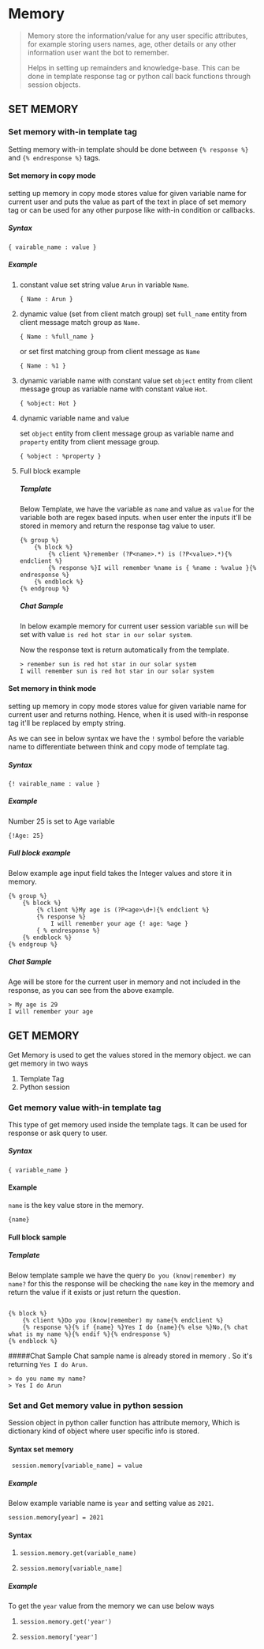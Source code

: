 # Memory
> Memory store the information/value for any user specific attributes, for example storing users names, age, other details or any other information user want the bot to remember.
>
> Helps in setting up remainders and knowledge-base. This can be done in template response tag or python call back functions through session objects.

## SET MEMORY
### Set memory with-in template tag
Setting memory with-in template should be done between 
`{% response %}` and `{% endresponse %}` tags.

#### Set memory in copy mode
setting up memory in copy mode stores value for given variable name for current user and puts the value as part of the
text in place of set memory tag or can be used for any other purpose like with-in condition or callbacks.

##### Syntax
```
{ vairable_name : value }
```

##### Example
1. constant value set string value `Arun` in variable `Name`.

   ```
   { Name : Arun }
   ```

2. dynamic value (set from client match group) set `full_name` entity from client message match group as `Name`.

   ```
   { Name : %full_name }
   ```

   or set first matching group from client message as `Name`

   ```
   { Name : %1 }
   ```

3. dynamic variable name with constant value set `object` entity from client message group as variable name with
constant value `Hot`.

   ```
   { %object: Hot }
   ```   

4. dynamic variable name and value

   set `object` entity from client message group as variable name and `property` entity from client message group.
   
   ```
   { %object : %property }
   ```

5. Full block example
   ##### Template
   Below Template, we have the variable as `name` and value as `value` for the variable both are regex based inputs.
   when user enter the inputs it'll be stored in memory and return the response tag value to user.
   ```
   {% group %}
       {% block %}
           {% client %}remember (?P<name>.*) is (?P<value>.*){% endclient %}
           {% response %}I will remember %name is { %name : %value }{% endresponse %}
       {% endblock %}
   {% endgroup %}
   ```
   
   ##### Chat Sample
   In below example memory for current user session variable `sun` will be set with value
   `is red hot star in our solar system`.
   
   Now the response text is return automatically from the template.
   ```
   > remember sun is red hot star in our solar system
   I will remember sun is red hot star in our solar system
   ```

   

#### Set memory in think mode

setting up memory in copy mode stores value for given variable name for current user and returns nothing. Hence, when it
is used with-in response tag it'll be replaced by empty string. 

As we can see in below syntax we have the `!` symbol before the variable name to differentiate between think and copy mode of template tag.

##### Syntax

```
{! vairable_name : value }
```

##### Example
Number 25 is set to Age variable
```
{!Age: 25}
```

##### Full block example
Below example age input field takes the Integer values and store it in memory.
```
{% group %}
    {% block %}
        {% client %}My age is (?P<age>\d+){% endclient %}
        {% response %}
            I will remember your age {! age: %age }
        { % endresponse %}
    {% endblock %}
{% endgroup %}
```

##### Chat Sample  
Age will be store for the current user in memory and not included in the response, as you can see from the above
example.
```
> My age is 29
I will remember your age
```
## GET MEMORY
Get Memory is used to get the values stored in the memory object.
we can get memory in two ways   
1. Template Tag
2. Python session

### Get memory value with-in template tag
This type of get memory used inside the template tags. 
It can be used for response or ask query to user.

##### Syntax
```
{ variable_name }
```

#### Example 
`name` is the key value store in the memory. 

```
{name}
```
#### Full block sample

##### Template
Below template sample we have the query
`Do you (know|remember) my name?` for this the response will be checking the 
`name` key in the memory and return the value if it exists or just return the question.
```

{% block %}
    {% client %}Do you (know|remember) my name{% endclient %}
    {% response %}{% if {name} %}Yes I do {name}{% else %}No,{% chat what is my name %}{% endif %}{% endresponse %}
{% endblock %}
```

#####Chat Sample
Chat sample name is already stored in memory . So it's returning
`Yes I do Arun`. 

```
> do you name my name? 
> Yes I do Arun
```

### Set and Get memory value in python session
Session object in python caller function has attribute memory,
Which is dictionary kind of object where user specific info is stored.

#### Syntax set memory
```
 session.memory[variable_name] = value
```
##### Example
Below example variable name is `year` and setting value as `2021`.
```
session.memory[year] = 2021 
```

#### Syntax

1. ```
   session.memory.get(variable_name)
   ```
   
 2. ```
    session.memory[variable_name]
    ```

##### Example
To get the `year` value from the memory we can use below ways

1. ```
   session.memory.get('year')
   ```
2. ```
   session.memory['year']
   ```